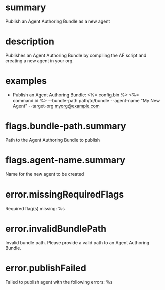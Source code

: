# summary

Publish an Agent Authoring Bundle as a new agent

# description

Publishes an Agent Authoring Bundle by compiling the AF script and creating a new agent in your org.

# examples

- Publish an Agent Authoring Bundle:
  <%= config.bin %> <%= command.id %> --bundle-path path/to/bundle --agent-name "My New Agent" --target-org myorg@example.com

# flags.bundle-path.summary

Path to the Agent Authoring Bundle to publish

# flags.agent-name.summary

Name for the new agent to be created

# error.missingRequiredFlags

Required flag(s) missing: %s

# error.invalidBundlePath

Invalid bundle path. Please provide a valid path to an Agent Authoring Bundle.

# error.publishFailed

Failed to publish agent with the following errors:
%s
